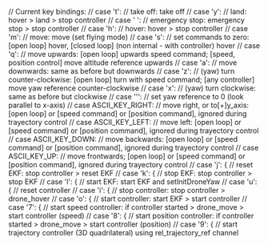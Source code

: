 // Current key bindings:
// case 't': // take off: take off
// case 'y': // land: hover > land > stop controller
// case ' ': // emergency stop: emergency stop > stop controller
// case 'h': // hover: hover > stop controller
// case 'm': // move: move (set flying mode)
// case 's': // set commands to zero: [open loop] hover, [closed loop] (non internal - with controller) hover
// case 'q': // move upwards: [open loop] upwards speed command; [speed, position control] move altitude reference upwards
// case 'a': // move downwards: same as before but downwards
// case 'z': // (yaw) turn counter-clockwise: [open loop] turn with speed command; [any controller] move yaw reference counter-clockwise
// case 'x': // (yaw) turn clockwise: same as before but clockwise
// case '\'': // set yaw reference to 0 (look parallel to x-axis)
// case ASCII_KEY_RIGHT: // move right, or to[+]y_axis: [open loop] or [speed command] or [position command], ignored during trayectory control
// case ASCII_KEY_LEFT:  // move left: [open loop] or [speed command] or [position command], ignored during trayectory control
// case ASCII_KEY_DOWN:  // move backwards: [open loop] or [speed command] or [position command], ignored during trayectory control
// case ASCII_KEY_UP:    // move frontwards; [open loop] or [speed command] or [position command], ignored during trayectory control
// case 'j': { // reset EKF: stop controller > reset EKF
// case 'k': { // stop  EKF: stop controller > stop EKF
// case 'l': { // start EKF: start EKF and setInitDroneYaw
// case 'u': { // reset controller
// case 'i': { // stop  controller: stop controller > drone_hover
// case 'o': { // start controller: start EKF > start controller
// case '7': { // start speed controller: if controller started > drone_move > start controller (speed)
// case '8': { // start position controller: if controller started > drone_move > start controller (position)
// case '9': { // start trajectory controller (3D quadrilateral) using rel_trajectory_ref channel

